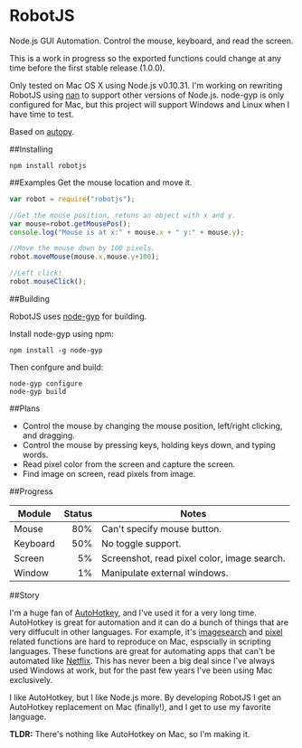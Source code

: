 RobotJS
========

Node.js GUI Automation. Control the mouse, keyboard, and read the screen.

This is a work in progress so the exported functions could change at any time before the first stable release (1.0.0). 

Only tested on Mac OS X using Node.js v0.10.31. I'm working on rewriting RobotJS using [nan](https://github.com/rvagg/nan) to support other versions of Node.js. node-gyp is only configured for Mac, but this project will support Windows and Linux when I have time to test.

Based on [autopy](https://github.com/msanders/autopy). 

##Installing

```
npm install robotjs
```

##Examples
Get the mouse location and move it. 

```JavaScript
var robot = require("robotjs");

//Get the mouse position, retuns an object with x and y. 
var mouse=robot.getMousePos();
console.log("Mouse is at x:" + mouse.x + " y:" + mouse.y);

//Move the mouse down by 100 pixels.
robot.moveMouse(mouse.x,mouse.y+100);

//Left click!
robot.mouseClick();
```

##Building

RobotJS uses [node-gyp](https://github.com/TooTallNate/node-gyp) for building. 

Install node-gyp using npm:

```
npm install -g node-gyp
```

Then confgure and build: 

```
node-gyp configure
node-gyp build
```

##Plans

* Control the mouse by changing the mouse position, left/right clicking, and dragging. 
* Control the mouse by pressing keys, holding keys down, and typing words.
* Read pixel color from the screen and capture the screen. 
* Find image on screen, read pixels from image.

##Progress

| Module        | Status        | Notes   |
| ------------- |-------------: | ------- |
| Mouse         | 80%           | Can't specify mouse button.       |
| Keyboard      | 50%           | No toggle support.       |
| Screen        | 5%            | Screenshot, read pixel color, image search.        |
| Window        | 1%            | Manipulate external windows.     |

##Story

I'm a huge fan of [AutoHotkey](http://www.autohotkey.com/), and I've used it for a very long time. AutoHotkey is great for automation and it can do a bunch of things that are very diffucult in other languages. For example, it's [imagesearch](https://www.autohotkey.com/docs/commands/ImageSearch.htm) and [pixel](https://www.autohotkey.com/docs/commands/PixelGetColor.htm) related functions are hard to reproduce on Mac, espscially in scripting languages. These functions are great for automating apps that can't be automated like [Netflix](http://blueshirtdesign.com/apps/autoflix/). This has never been a big deal since I've always used Windows at work, but for the past few years I've been using Mac exclusively. 

I like AutoHotkey, but I like Node.js more. By developing RobotJS I get an AutoHotkey replacement on Mac (finally!), and I get to use my favorite language. 

**TLDR:** There's nothing like AutoHotkey on Mac, so I'm making it. 
